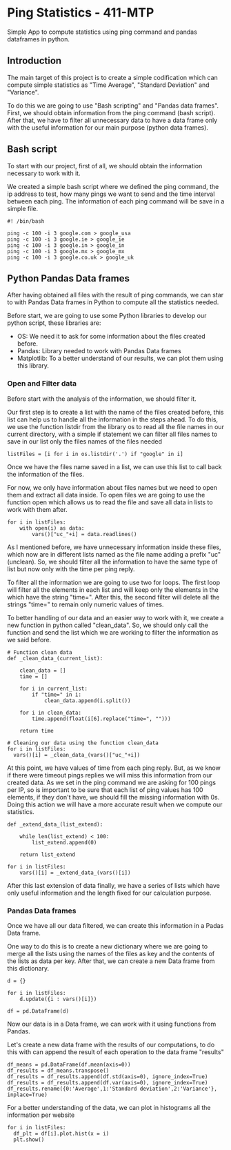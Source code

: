 # Ping Statistics - 411-MTP
Simple App to compute statistics using ping command and pandas dataframes in python.

## Introduction
The main target of this project is to create a simple codification which can compute simple statistics as "Time Average", "Standard Deviation" and "Variance". 

To do this we are going to use "Bash scripting" and "Pandas data frames". First, we should obtain information from the ping command (bash script). After that, we have to filter all unnecessary data to have a data frame only with the useful information for our main purpose (python data frames).

##  Bash script

To start with our project, first of all, we should obtain the information necessary to work with it.

We created a simple bash script where we defined the ping command, the ip address to test, how many pings we want to send and the time interval between each ping. The information of each ping command will be save in a simple file.

````
#! /bin/bash

ping -c 100 -i 3 google.com > google_usa
ping -c 100 -i 3 google.ie > google_ie
ping -c 100 -i 3 google.in > google_in
ping -c 100 -i 3 google.mx > google_mx
ping -c 100 -i 3 google.co.uk > google_uk
`````

## Python Pandas Data frames

After having obtained all files with the result of ping commands, we can star to with Pandas Data frames in Python to compute all the statistics needed.

Before start, we are going to use some Python libraries to develop our python script, these libraries are:
* OS: We need it to ask for some information about the files created before.
* Pandas: Library needed to work with Pandas Data frames
* Matplotlib: To a better understand of our results, we can plot them using this library.

### Open and Filter data

Before start with the analysis of the information, we should filter it. 

Our first step is to create a list with the name of the files created before, this list can help us to handle all the information in the steps ahead. To do this, we use the function listdir from the library os to read all the file names in our current directory, with a simple if statement we can filter all files names to save in our list only the files names of the files needed

````
listFiles = [i for i in os.listdir('.') if "google" in i]
`````
Once we have the files name saved in a list, we can use this list to call back the information of the files.

For now, we only have information about files names but we need to open them and extract all data inside. To open files we are going to use the function open which allows us to read the file and save all data in lists to work with them after.

`````
for i in listFiles:
    with open(i) as data:
        vars()["uc_"+i] = data.readlines()
 `````
 
As I mentioned before, we have unnecessary information inside these files, which now are in different lists named as the file name adding a prefix "uc" (unclean). So, we should filter all the information to have the same type of list but now only with the time per ping reply.

To filter all the information we are going to use two for loops. The first loop will filter all the elements in each list and will keep only the elements in the which have the string "time=". After this, the second filter will delete all the strings "time=" to remain only numeric values of times.

To better handling of our data and an easier way to work with it, we create a new function in python called "clean_data". So, we should only call the function and send the list which we are working to filter the information as we said before.

```` 
# Function clean data
def _clean_data_(current_list):

    clean_data = []
    time = []

    for i in current_list:
        if "time=" in i:
            clean_data.append(i.split())

    for i in clean_data:
        time.append(float(i[6].replace("time=", "")))

    return time
  
# Cleaning our data using the function clean_data
for i in listFiles:
  vars()[i] = _clean_data_(vars()["uc_"+i])
 ``````

At this point, we have values of time from each ping reply. But, as we know if there were timeout pings replies we will miss this information from our created data. As we set in the ping command we are asking for 100 pings per IP, so is important to be sure that each list of ping values has 100 elements, if they don't have, we should fill the missing information with 0s. Doing this action we will have a more accurate result when we compute our statistics.

``````
def _extend_data_(list_extend):

    while len(list_extend) < 100:
        list_extend.append(0)

    return list_extend

for i in listFiles:
    vars()[i] = _extend_data_(vars()[i])
````````

After this last extension of data finally, we have a series of lists which have only useful information and the length fixed for our calculation purpose.

### Pandas Data frames

Once we have all our data filtered, we can create this information in a Padas Data frame.

One way to do this is to create a new dictionary where we are going to merge all the lists using the names of the files as key and the contents of the lists as data per key. After that, we can create a new Data frame from this dictionary.

````
d = {}

for i in listFiles:
    d.update({i : vars()[i]})

df = pd.DataFrame(d)
`````

Now our data is in a Data frame, we can work with it using functions from Pandas.

Let's create a new data frame with the results of our computations, to do this with can append the result of each operation to the data frame "results"

``````
df_means = pd.DataFrame(df.mean(axis=0))
df_results = df_means.transpose()
df_results = df_results.append(df.std(axis=0), ignore_index=True)
df_results = df_results.append(df.var(axis=0), ignore_index=True)
df_results.rename({0:'Average',1:'Standard deviation',2:'Variance'}, inplace=True)
````````

For a better understanding of the data, we can plot in histograms all the information per website

`````
for i in listFiles:
  df_plt = df[i].plot.hist(x = i)
  plt.show()
```````
